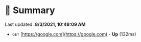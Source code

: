 # 📖 Summary
Last updated: **8/3/2021, 10:48:09 AM**

- `GET` [https://google.com](https://google.com) - **Up** (132ms)
